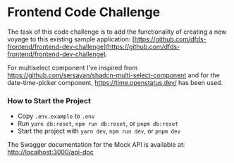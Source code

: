 # Frontend Code Challenge

The task of this code challenge is to add the functionality of creating a new voyage to this existing sample application: [https://github.com/dfds-frontend/frontend-dev-challenge](https://github.com/dfds-frontend/frontend-dev-challenge).

For multiselect component I've inspired from https://github.com/sersavan/shadcn-multi-select-component and for the date-time-picker component, https://time.openstatus.dev/ has been used.

### How to Start the Project

- Copy `.env.example` to `.env`
- Run `yarn db:reset`, `npm run db:reset`, or `pnpm db:reset`
- Start the project with `yarn dev`, `npm run dev`, or `pnpm dev`

The Swagger documentation for the Mock API is available at:
[http://localhost:3000/api-doc](http://localhost:3000/api-doc)
